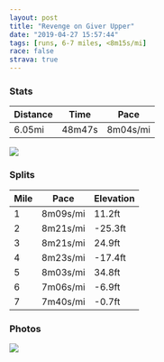 ```yaml
---
layout: post
title: "Revenge on Giver Upper"
date: "2019-04-27 15:57:44"
tags: [runs, 6-7 miles, <8m15s/mi]
race: false
strava: true
---
```


### Stats

| Distance | Time | Pace |
|----------|------|------|
|6.05mi|48m47s|8m04s/mi|

<img src='https://maps.googleapis.com/maps/api/staticmap?maptype=roadmap&path=enc:axrwFffqbMtCaB`s@xd@|F`@tSxJ~k@cqCjJm_@lCmD~Sg_AxNcZbCyJbQ}YlOkb@lA@jTih@pO_WrA}Fha@{y@fBwBvLaB&key=AIzaSyC1MId7bFpkLXNAaYhBSTb8jLyiSqzbDtM&size=800x800&markers=color:yellow|label:S|40.73361,-73.98516&markers=color:green|label:F|40.683049999999994,-73.91463999999998'>

### Splits

| Mile | Pace | Elevation |
|------|------|-----------|
|1|8m09s/mi|11.2ft|
|2|8m21s/mi|-25.3ft|
|3|8m21s/mi|24.9ft|
|4|8m23s/mi|-17.4ft|
|5|8m03s/mi|34.8ft|
|6|7m06s/mi|-6.9ft|
|7|7m40s/mi|-0.7ft|

### Photos
<img src='https://dgtzuqphqg23d.cloudfront.net/4WP_VSX1EOJmOrmqMyKdR_93EkwZpMtKZUfdLR2R1CM-768x577.jpg'>
